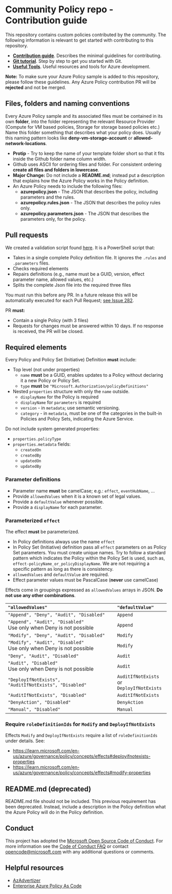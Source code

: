 # Community Policy repo - Contribution guide

This repository contains custom policies contributed by the community. The following information is relevant to get started with contributing to this repository.

- [**Contribution guide**](/README.md#Contributing). Describes the minimal guidelines for contributing.
- [**Git tutorial**](https://guides.github.com/activities/hello-world/). Step by step to get you started with Git.
- [**Useful Tools**](/1-contribution-guide/useful-tools.md#useful-tools). Useful resources and tools for Azure development.

**Note:** To make sure your Azure Policy sample is added to this repository, please follow these guidelines. Any Azure Policy contribution PR will be **rejected** and not be merged.

## Files, folders and naming conventions

Every Azure Policy sample and its associated files must be contained in its own **folder**, into the folder representing the relevant Resource Provider (Compute for VM based policies, Storage for storage based policies etc.) Name this folder something that describes what your policy does. Usually this naming pattern looks like **deny-vm-storage-account** or **allowed-network-locations**.

- **Protip** - Try to keep the name of your template folder short so that it fits inside the Github folder name column width.
- Github uses ASCII for ordering files and folder. For consistent ordering **create all files and folders in lowercase**.
- **Major Change:** Do not include a **README.md**; instead put a description that explains how the Azure Policy works in the Policy definition.
- An Azure Policy needs to include the following files:
  - **azurepolicy.json** - The JSON that describes the policy, including parameters and the rules.
  - **azurepolicy.rules.json** - The JSON that describes the policy rules only.
  - **azurepolicy.parameters.json** - The JSON that describes the parameters only, for the policy.



## Pull requests

We created a validation script found [here](Submit-PullRequest.ps1). It is a PowerShell script that:

- Takes in a single complete Policy definition file. It ignores the `.rules` and `.parameters` files.
- Checks required elements
- Repairs definitions (e.g., name must be a GUID, version, effect parameter name, allowed values, etc.)
- Splits the complete Json file into the required three files

You must run this before any PR. In a future release this will be automatically executed for each Pull Request; [see Issue 282](https://github.com/Azure/Community-Policy/issues/282).

PR **must:**

- Contain a single Policy (with 3 files)
- Requests for changes must be answered within 10 days. If no response is received, the PR will be closed.

## Required elements

Every Policy and Policy Set (Initiative) Definition **must** include:

- Top level (not under properties)
  - `name` **must** be a GUID, enables updates to a Policy without declaring it a new Policy or Policy Set.
  - `type` **must** be `"Microsoft.Authorization/policyDefinitions"`
- Nested `properties` structure with only the `name` outside.
  - `displayName` for the Policy is required
  - `displayName` for `parameters` is required
  - `version` - in `metadata`; use semantic versioning.
  - `category` - in `metadata`, must be one of the categories in the built-in Policies and Policy Sets, indicating the Azure Service.

Do not include system generated properties:

- `properties.policyType`
- `properties.metadata` fields:
  - `createdOn`
  - `createdBy`
  - `updatedOn`
  - `updatedBy`

### Parameter definitions

- Parameter name **must** be camelCase; e.g.: `effect`, `eventHubName`, ...
- Provide `allowedValues` when it is a known set of legal values.
- Provide a `defaultValue` whenever possible.
- Provide a `displayName` for each parameter.

### Parameterized `effect`

The effect **must** be parameterized.

- In Policy definitions always use the name `effect`
- In Policy Set (Initiative) definition pass all `effect` parameters on as Policy Set parameters. You must create unique names. Try to follow a standard pattern which indicates the Policy within the Policy Set is used, such as, `effect-policyName_or_policyDisplayName`. We are not requiring a specific pattern as long as there is consistency.
- `allowedValues` and `defaultValue` are required.
- Effect parameter values must be PascalCase (**never** use camelCase)

Effects come in groupings expressed as `allowedValues` arrays in JSON. **Do not use any other combinations**.

| `"allowedValues"`                                                        | `"defaultValue"`                                |
| :----------------------------------------------------------------------- | :---------------------------------------------- |
| `"Append", "Deny", "Audit", "Disabled"`                                  | `Append`                                        |
| `"Append", "Audit", "Disabled"` <br/> Use only when Deny is not possible | `Append`                                        |
| `"Modify", "Deny", "Audit", "Disabled"`                                  | `Modify`                                        |
| `"Modify", "Audit", "Disabled"` <br/> Use only when Deny is not possible | `Modify`                                        |
| `"Deny", "Audit", "Disabled"`                                            | `Audit`                                         |
| `"Audit", "Disabled"` <br/> Use only when Deny is not possible           | `Audit`                                         |
| `"DeployIfNotExists", "AuditIfNotExists", "Disabled"`                    | `AuditIfNotExists` or <br/> `DeployIfNotExists` |
| `"AuditIfNotExists", "Disabled"`                                         | `AuditIfNotExists`                              |
| `"DenyAction", "Disabled"`                                               | `DenyAction`                                    |
| `"Manual", "Disabled"`                                                   | `Manual`                                        |

### Require `roleDefinitionIds` for `Modify` and `DeployIfNotExists`

Effects `Modify` and `DeployIfNotExists` require a list of `roleDefinitionIds` under details. See:

- <https://learn.microsoft.com/en-us/azure/governance/policy/concepts/effects#deployifnotexists-properties>
- <https://learn.microsoft.com/en-us/azure/governance/policy/concepts/effects#modify-properties>

## README.md (deprecated)

README.md file should not be included. This previous requirement has been deprecated. Instead, include a description in the Policy definition what the Azure Policy will do in the Policy definition.

## Conduct

This project has adopted the [Microsoft Open Source Code of Conduct](https://opensource.microsoft.com/codeofconduct/). For more information see the [Code of Conduct FAQ](https://opensource.microsoft.com/codeofconduct/faq/) or contact [opencode@microsoft.com](mailto:opencode@microsoft.com) with any additional questions or comments.

## Helpful resources

- [AzAdvertizer](https://www.azadvertizer.net/index.html)
- [Enterprise Azure Policy As Code](https://aka.ms/epac)
